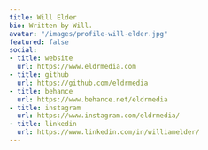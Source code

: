 ```yaml
---
title: Will Elder
bio: Written by Will.
avatar: "/images/profile-will-elder.jpg"
featured: false
social:
- title: website
  url: https://www.eldrmedia.com
- title: github
  url: https://github.com/eldrmedia
- title: behance
  url: https://www.behance.net/eldrmedia
- title: instagram
  url: https://www.instagram.com/eldrmedia/
- title: linkedin
  url: https://www.linkedin.com/in/williamelder/
---
```

